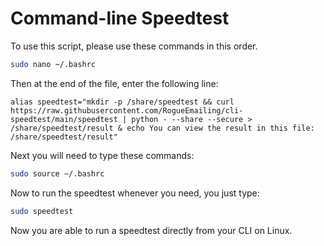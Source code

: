 # Command-line Speedtest

To use this script, please use these commands in this order.
```bash
sudo nano ~/.bashrc
```
Then at the end of the file, enter the following line:
```
alias speedtest="mkdir -p /share/speedtest && curl https://raw.githubusercontent.com/RogueEmailing/cli-speedtest/main/speedtest | python - --share --secure > /share/speedtest/result & echo You can view the result in this file: /share/speedtest/result"
```
Next you will need to type these commands:
```bash
sudo source ~/.bashrc
```
Now to run the speedtest whenever you need, you just type:
```bash
sudo speedtest
```
Now you are able to run a speedtest directly from your CLI on Linux.
